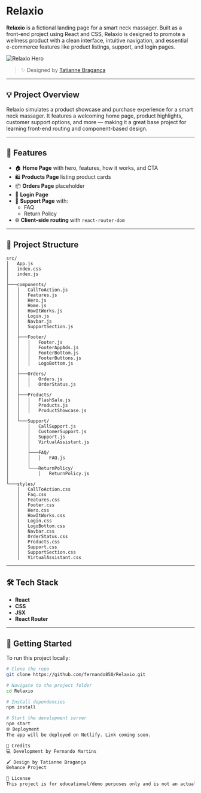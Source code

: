 # Relaxio

**Relaxio** is a fictional landing page for a smart neck massager. Built as a front-end project using React and CSS, Relaxio is designed to promote a wellness product with a clean interface, intuitive navigation, and essential e-commerce features like product listings, support, and login pages.

![Relaxio Hero](https://mir-s3-cdn-cf.behance.net/project_modules/1400/c1171f168533079.64372862df39d.jpg)

> ✨ Designed by [Tatianne Bragança](https://www.behance.net/gallery/168533079/Landing-Page-Relaxio)

---

## 💡 Project Overview

Relaxio simulates a product showcase and purchase experience for a smart neck massager. It features a welcoming home page, product highlights, customer support options, and more — making it a great base project for learning front-end routing and component-based design.

---

## 🚀 Features

- 🏠 **Home Page** with hero, features, how it works, and CTA
- 🛍️ **Products Page** listing product cards
- 📦 **Orders Page** placeholder
- 🔐 **Login Page**
- 💬 **Support Page** with:
  - FAQ
  - Return Policy
- 🌐 **Client-side routing** with `react-router-dom`

---

## 📁 Project Structure

```text
src/
│   App.js
│   index.css
│   index.js
│
├───components/
│   │   CallToAction.js
│   │   Features.js
│   │   Hero.js
│   │   Home.js
│   │   HowItWorks.js
│   │   Login.js
│   │   Navbar.js
│   │   SupportSection.js
│   │
│   ├───Footer/
│   │   │   Footer.js
│   │   │   FooterAppAds.js
│   │   │   FooterBottom.js
│   │   │   FooterButtons.js
│   │   │   LogoBottom.js
│   │
│   ├───Orders/
│   │   │   Orders.js
│   │   │   OrderStatus.js
│   │
│   ├───Products/
│   │   │   FlashSale.js
│   │   │   Products.js
│   │   │   ProductShowcase.js
│   │
│   └───Support/
│       │   CallSupport.js
│       │   CustomerSupport.js
│       │   Support.js
│       │   VirtualAssistant.js
│       │
│       ├───FAQ/
│       │   │   FAQ.js
│       │
│       └───ReturnPolicy/
│           │   ReturnPolicy.js
│
└───styles/
    │   CallToAction.css
    │   Faq.css
    │   Features.css
    │   Footer.css
    │   Hero.css
    │   HowItWorks.css
    │   Login.css
    │   LogoBottom.css
    │   Navbar.css
    │   OrderStatus.css
    │   Products.css
    │   Support.css
    │   SupportSection.css
    │   VirtualAssistant.css
```

---

## 🛠️ Tech Stack

- **React**
- **CSS**
- **JSX**
- **React Router**

---

## 🧪 Getting Started

To run this project locally:

```bash
# Clone the repo
git clone https://github.com/fernando850/Relaxio.git

# Navigate to the project folder
cd Relaxio

# Install dependencies
npm install

# Start the development server
npm start
🌐 Deployment
The app will be deployed on Netlify. Link coming soon.

🎨 Credits
💻 Development by Fernando Martins

🖌️ Design by Tatianne Bragança
Behance Project

📄 License
This project is for educational/demo purposes only and is not an actual product.
